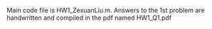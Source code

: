 Main code file is HW1_ZexuanLiu.m.
Answers to the 1st problem are handwritten and compiled in the pdf named HW1_Q1.pdf
